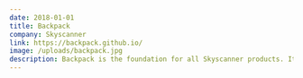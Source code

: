 ```yaml
---
date: 2018-01-01
title: Backpack
company: Skyscanner
link: https://backpack.github.io/
image: /uploads/backpack.jpg
description: Backpack is the foundation for all Skyscanner products. It builds on Atomic Design principles to help visualise how these products are assembled.
---
```

